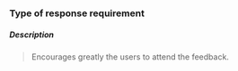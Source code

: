 ### Type of response requirement

##### Description
> Encourages greatly the users to attend the feedback.